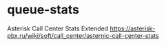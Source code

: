 # queue-stats
Asterisk Call Center Stats  Extended
https://asterisk-pbx.ru/wiki/soft/call_center/asternic-call-center-stats
